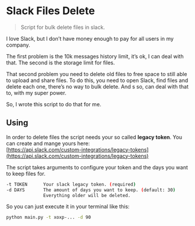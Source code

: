 # Slack Files Delete

> Script for bulk delete files in slack.

I love Slack, but I don’t have money enough to pay for all users in my company.

The first problem is the 10k messages history limit, it’s ok, I can deal with that. The second is the storage limit for files.

That second problem you need to delete old files to free space to still able to upload and share files. To do this, you need to open Slack, find files and delete each one, there’s no way to bulk delete. And s so, can deal with that to, with my super power.

So, I wrote this script to do that for me.

## Using

In order to delete files the script needs your so called **legacy token**. You can create and mange yours here:  
[https://api.slack.com/custom-integrations/legacy-tokens](https://api.slack.com/custom-integrations/legacy-tokens)

The script takes arguments to configure your token and the days you want to keep files for.

```bash
-t TOKEN      Your slack legacy token. (required)
-d DAYS       The amount of days you want to keep. (default: 30)
              Everything older will be deleted.
```

So you can just execute it in your terminal like this:

```bash
python main.py -t xoxp-... -d 90
```
